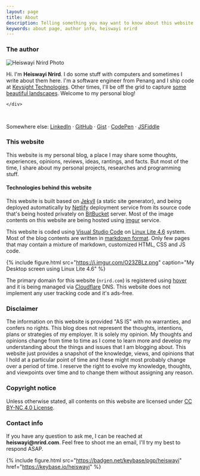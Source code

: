 ```yaml
---
layout: page
title: About
description: Telling something you may want to know about this website and the author info.
keywords: about page, author info, heiswayi nrird
---
```


### The author

<div class="author-info">
	<div class="with-avatar">
		<div class="photo">
			<img src="https://avatars0.githubusercontent.com/u/13794983?v=4" alt="Heiswayi Nrird Photo">
		</div>
		<p class="intro-text">Hi. I'm <strong>Heiswayi Nrird</strong>. I do some stuff with computers and sometimes I write about them here. I'm a software engineer from Penang and I ship code at <a href="https://www.keysight.com">Keysight Technologies</a>. Other times, I'll be off the grid to capture <a href="{{ "/photography" | prepend: site.baseurl | prepend: site.url }}"><i class="em em-camera_with_flash"></i> some beautiful landscapes</a>. Welcome to my personal blog!</p>

	</div>
</div>

<div style="clear:both;padding-top:1rem"><p>Somewhere else: <a href="https://my.linkedin.com/in/nrird">LinkedIn</a> &middot; <a href="https://heiswayi.github.io/repo">GitHub</a> &middot; <a href="https://heiswayi.github.io/gist">Gist</a> &middot; <a href="http://codepen.io/heiswayi/">CodePen</a> &middot; <a href="http://jsfiddle.net/user/heiswayi/">JSFiddle</a></p></div>

### This website

This website is my personal blog, a place I may share some thoughts, experiences, opinions, reviews, ideas, rantings, and facts. But most of the time, I share about my personal projects, researches and programming stuff.

#### Technologies behind this website

This website is built based on [Jekyll](http://jekyllrb.com) (a static site generator), and being deployed automatically by [Netlify](https://www.netlify.com/) deployment service from its source code that's being hosted privately on [BitBucket](https://bitbucket.org/heiswayi/) server. Most of the image contents on this website are being hosted using [imgur](https://imgur.com/) service.

This website is coded using [Visual Studio Code](https://code.visualstudio.com/) on [Linux Lite 4.6](https://www.linuxliteos.com/) system. Most of the blog contents are written in [markdown format](/markdown-cheatsheet). Only few pages that may contain a mixture of markdown, customized HTML, CSS and JS code.

{%
    include figure.html 
    src="https://i.imgur.com/O23ZBLz.png" 
    caption="My Desktop screen using Linux Lite 4.6"
%}

The primary domain for this website (`nrird.com`) is registered using [hover](https://www.hover.com/) and it is being managed via [Cloudflare](https://www.cloudflare.com/) DNS. This website does not implement any user tracking code and it's ads-free.

### Disclaimer

The information on this website is provided "AS IS" with no warranties, and confers no rights. This blog does not represent the thoughts, intentions, plans or strategies of my employer. It is solely my opinion. My thoughts and opinions change from time to time as I come to learn more and develop my understanding about the things and issues that I am blogging about. This website just provides a snapshot of the knowledge, views, and opinions that I hold at a particular point of time and these might most probably change over a period of time. I reserve the right to evolve my knowledge, thoughts, and viewpoints over time and to change them without assigning any reason.

### Copyright notice

Unless otherwise stated, all contents on this website are licensed under [CC BY-NC 4.0 License](https://creativecommons.org/licenses/by-nc/4.0/).

### Contact info

If you have any question to ask me, I can be reached at <strong>heiswayi<span style="display:none">-antispam-</span>@<span style="display:none">-antispam-</span>nrird.com</strong>. Feel free to shoot me an email, I'll try my best to respond ASAP.

{%
    include figure.html 
    src="https://badgen.net/keybase/pgp/heiswayi" 
    href="https://keybase.io/heiswayi"
%}